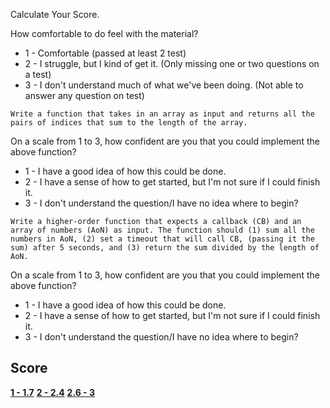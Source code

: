 Calculate Your Score.

How comfortable to do feel with the material?
  * 1 - Comfortable (passed at least 2 test)
  * 2 - I struggle, but I kind of get it. (Only missing one or two questions on a test)
  * 3 - I don't understand much of what we've been doing. (Not able to answer any question on test)


```
Write a function that takes in an array as input and returns all the pairs of indices that sum to the length of the array.
```
On a scale from 1 to 3, how confident are you that you could implement the above function?
  * 1 - I have a good idea of how this could be done.
  * 2 - I have a sense of how to get started, but I'm not sure if I could finish it.
  * 3 - I don't understand the question/I have no idea where to begin?


```
Write a higher-order function that expects a callback (CB) and an array of numbers (AoN) as input. The function should (1) sum all the numbers in AoN, (2) set a timeout that will call CB, (passing it the sum) after 5 seconds, and (3) return the sum divided by the length of AoN.
```
On a scale from 1 to 3, how confident are you that you could implement the above function?
  * 1 - I have a good idea of how this could be done.
  * 2 - I have a sense of how to get started, but I'm not sure if I could finish it.
  * 3 - I don't understand the question/I have no idea where to begin?


## Score

[**1 - 1.7**](./schedule1.md)
[**2 - 2.4**](./schedule2.md)
[**2.6 - 3**](./schedule3.md)
